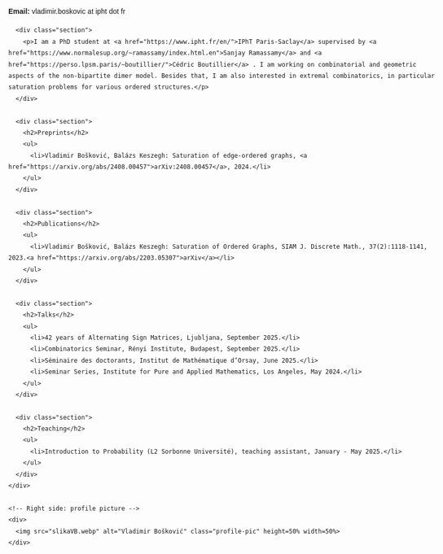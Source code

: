 <html lang="en">
<head>
  <style>
    body {
      font-family: Arial, sans-serif;
      max-width: 900px;
      margin: 0 auto;
      line-height: 1.6;
    }

    .container {
      display: flex;
      justify-content: space-between;
      align-items: flex-start;
    }

    .content {
      flex: 1;
      padding-right: 20px;
    }

    .profile-pic {
      max-width: 200px;
      border-radius: 10px;
    }

    .section {
      margin-bottom: 10px;
    }

    h2 {
      margin-top: 0;
    }
  </style>

</head>
<body>
  <div class="container">
    <!-- Left side: content -->
    <div class="content">
      <p><strong>Email:</strong> vladimir.boskovic at ipht dot fr</p>

      <div class="section">
        <p>I am a PhD student at <a href="https://www.ipht.fr/en/">IPhT Paris-Saclay</a> supervised by <a href="https://www.normalesup.org/~ramassamy/index.html.en">Sanjay Ramassamy</a> and <a href="https://perso.lpsm.paris/~boutillier/">Cédric Boutillier</a> . I am working on combinatorial and geometric aspects of the non-bipartite dimer model. Besides that, I am also interested in extremal combinatorics, in particular saturation problems for various ordered structures.</p>
      </div>

      <div class="section">
        <h2>Preprints</h2>
        <ul>
          <li>Vladimir Bošković, Balázs Keszegh: Saturation of edge-ordered graphs, <a href="https://arxiv.org/abs/2408.00457">arXiv:2408.00457</a>, 2024.</li>
        </ul>
      </div>

      <div class="section">
        <h2>Publications</h2>
        <ul>
          <li>Vladimir Bošković, Balázs Keszegh: Saturation of Ordered Graphs, SIAM J. Discrete Math., 37(2):1118-1141, 2023.<a href="https://arxiv.org/abs/2203.05307">arXiv</a></li> 
        </ul>
      </div>

      <div class="section">
        <h2>Talks</h2>
        <ul>
          <li>42 years of Alternating Sign Matrices, Ljubljana, September 2025.</li>
          <li>Combinatorics Seminar, Rényi Institute, Budapest, September 2025.</li>
          <li>Séminaire des doctorants, Institut de Mathématique d’Orsay, June 2025.</li>
          <li>Seminar Series, Institute for Pure and Applied Mathematics, Los Angeles, May 2024.</li>
        </ul>
      </div>

      <div class="section">
        <h2>Teaching</h2>
        <ul>
          <li>Introduction to Probability (L2 Sorbonne Université), teaching assistant, January - May 2025.</li>
        </ul>
      </div>
    </div>

    <!-- Right side: profile picture -->
    <div>
      <img src="slikaVB.webp" alt="Vladimir Bošković" class="profile-pic" height=50% width=50%>
    </div>
  </div>
</body>
</html>
